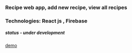 ### Recipe web app, add new recipe, view all recipes
### Technologies: React js , Firebase 
##### status - under development



[demo](https://my-recipe-c2755.firebaseapp.com/ "my recipe")
